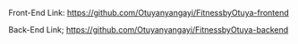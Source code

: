 Front-End Link: https://github.com/Otuyanyangayi/FitnessbyOtuya-frontend

Back-End Link; https://github.com/Otuyanyangayi/FitnessbyOtuya-backend